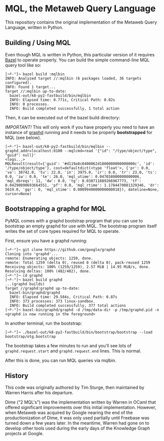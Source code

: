 # MQL, the Metaweb Query Language

This repository contains the original implementation of the Metaweb Query
Language, written in Python.

## Building / Using MQL

Even though MQL is written in Python, this particular version of it requires
[Bazel](https://bazel.build) to operate properly. You can build the simple
command-line MQL query tool like so:

```
[¬º-°]¬ bazel build :mqlbin
INFO: Analyzed target //:mqlbin (6 packages loaded, 36 targets configured).
INFO: Found 1 target...
Target //:mqlbin up-to-date:
  bazel-out/k8-py2-fastbuild/bin/mqlbin
  INFO: Elapsed time: 0.771s, Critical Path: 0.02s
  INFO: 0 processes.
  INFO: Build completed successfully, 1 total action
```

Then, it can be executed out of the bazel build directory:

*IMPORTANT!* This will only work if you have properly you need to have an
instance of [graphd](https://github.com/google/graphd) running and it needs to
be properly **bootstrapped** for MQL (see below).

```
[¬º-°]¬ bazel-out/k8-py2-fastbuild/bin/mqlbin --graphd_addr=localhost:8100 --mqlcmd=read '{"id": "/type/object/type", "guid": null}'
<logs...>
MQLResult(result={'guid': '#d119a8c0400062d1800000000000000c', 'id': '/type/object/type'}, cost=defaultdict(<type 'float'>, {'pr': 0.0, 'va': 38742.0, 'tu': 22.0, 'in': 3975.0, 'ir': 0.0, 'tr': 23.0, 'ts': 0.0, 'iw': 0.0, 'te': 26.0, 'mql_utime': 0.047658000000000006, 'mql_dbreqs': 11, 'dw': 0.0, 'tg': 0.030711889266967773, 'tf': 0.04290890693664551, 'pf': 0.0, 'mql_rtime': 1.1784470081329346, 'dr': 5619.0, 'gqr': 0, 'mql_stime': 0.0009940000000000018}), dateline=None, cursor=None)

```

## Bootstrapping a graphd for MQL

PyMQL comes with a graphd bootstrap program that you can use to bootstrap an
empty graphd for use with MQL. The bootstrap program itself writes the set of
core types required for MQL to operate.

First, ensure you have a graphd running:

```
[¬º-°]¬ git clone https://github.com/google/graphd
Cloning into 'graphd'...
remote: Enumerating objects: 1259, done.
remote: Total 1259 (delta 0), reused 0 (delta 0), pack-reused 1259
Receiving objects: 100% (1259/1259), 2.57 MiB | 14.95 MiB/s, done.
Resolving deltas: 100% (482/482), done.
[¬º-°]¬ cd graphd
[¬º-°]¬ bazel build graphd
...(graphd builds)
Target //graphd:graphd up-to-date:
  bazel-bin/graphd/graphd
  INFO: Elapsed time: 29.584s, Critical Path: 0.87s
  INFO: 373 processes: 373 linux-sandbox.
  INFO: Build completed successfully, 377 total actions
[¬º-°]¬ bazel-bin/graphd/graphd -d /tmp/data-dir -p /tmp/graphd.pid -n
<graphd is now running in the foreground>
```

In another terminal, run the bootstrap:

```
[¬º-°]¬ ./bazel-out/k8-py2-fastbuild/bin/bootstrap/bootstrap --load bootstrap/otg.bootstrap
```

The bootstrap takes a few minutes to run and you'll see lots of
`graphd.request.start` and `graphd.request.end` lines. This is normal.

After this is done, you can run MQL queries via mqlbin.

## History

This code was originally authored by Tim Sturge, then maintained by Warren
Harris after his departure.

Dime ("2 MQL's") was the implementation written by Warren in OCaml that offered
significant improvements over this initial implementation. However, when Metaweb
was acquired by Google nearing the end of the productionization of Dime, it was
only used partially until Freebase was turned down a few years later. In the
meantime, Warren had gone on to develop other tools used during the early days
of the Knowledge Graph projects at Google.

